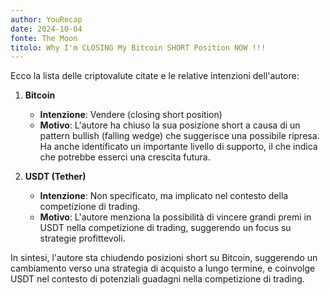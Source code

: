 ```yaml
---
author: YouRecap
date: 2024-10-04
fonte: The Moon
titolo: Why I'm CLOSING My Bitcoin SHORT Position NOW !!!
---
```


Ecco la lista delle criptovalute citate e le relative intenzioni dell'autore:

1. **Bitcoin**
   - **Intenzione**: Vendere (closing short position)
   - **Motivo**: L'autore ha chiuso la sua posizione short a causa di un pattern bullish (falling wedge) che suggerisce una possibile ripresa. Ha anche identificato un importante livello di supporto, il che indica che potrebbe esserci una crescita futura.

2. **USDT (Tether)**
   - **Intenzione**: Non specificato, ma implicato nel contesto della competizione di trading.
   - **Motivo**: L'autore menziona la possibilità di vincere grandi premi in USDT nella competizione di trading, suggerendo un focus su strategie profittevoli.

In sintesi, l'autore sta chiudendo posizioni short su Bitcoin, suggerendo un cambiamento verso una strategia di acquisto a lungo termine, e coinvolge USDT nel contesto di potenziali guadagni nella competizione di trading.
